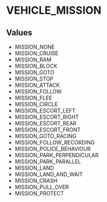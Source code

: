 # VEHICLE_MISSION

## Values
* MISSION_NONE
* MISSION_CRUISE
* MISSION_RAM
* MISSION_BLOCK
* MISSION_GOTO
* MISSION_STOP
* MISSION_ATTACK
* MISSION_FOLLOW
* MISSION_FLEE
* MISSION_CIRCLE
* MISSION_ESCORT_LEFT
* MISSION_ESCORT_RIGHT
* MISSION_ESCORT_REAR
* MISSION_ESCORT_FRONT
* MISSION_GOTO_RACING
* MISSION_FOLLOW_RECORDING
* MISSION_POLICE_BEHAVIOUR
* MISSION_PARK_PERPENDICULAR
* MISSION_PARK_PARALLEL
* MISSION_LAND
* MISSION_LAND_AND_WAIT
* MISSION_CRASH
* MISSION_PULL_OVER
* MISSION_PROTECT